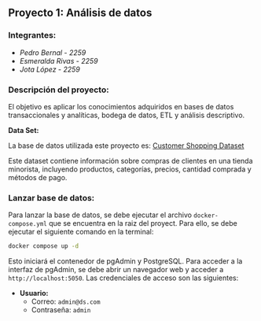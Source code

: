 ## Proyecto 1: Análisis de datos

### Integrantes:

- *Pedro Bernal* - *2259*
- *Esmeralda Rivas* - *2259*
- *Jota López* - *2259*

### Descripción del proyecto:

El objetivo es aplicar los conocimientos adquiridos en bases de datos transaccionales y analíticas, bodega de datos, ETL y análisis descriptivo.


**Data Set:**

La base de datos utilizada este proyecto es: [Customer Shopping Dataset](https://www.kaggle.com/datasets/mehmettahiraslan/customer-shopping-dataset/data?select=customer_shopping_data.csv)

Este dataset contiene información sobre compras de clientes en una tienda minorista, incluyendo productos, categorías, precios, cantidad comprada y métodos de pago.

### Lanzar base de datos:

Para lanzar la base de datos, se debe ejecutar el archivo `docker-compose.yml` que se encuentra en la raiz del proyect. Para ello, se debe ejecutar el siguiente comando en la terminal:

```bash
docker compose up -d
``` 

Esto iniciará el contenedor de pgAdmin y PostgreSQL. Para acceder a la interfaz de pgAdmin, se debe abrir un navegador web y acceder a `http://localhost:5050`. Las credenciales de acceso son las siguientes:

- **Usuario:**
  - Correo: `admin@ds.com`
  - Contraseña: `admin`


